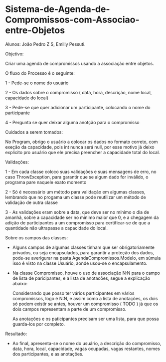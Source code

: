 # Sistema-de-Agenda-de-Compromissos-com-Associao-entre-Objetos
Alunos: João Pedro Z S, Emilly Pessuti.

Objetivo:

Criar uma agenda de compromissos usando a associação entre objetos.

O fluxo do Processo é o seguinte:

1 - Pede-se o nome do usuário

2 - Os dados sobre o compromisso ( data, hora, descrição, nome local, capacidade do local)

3 - Pede-se que quer adicionar um participante, colocando o nome do participante

4 - Pergunta se quer deixar alguma anotção para o compromisso

Cuidados a serem tomados:

No Program, obrigo o usuário a colocar os dados no formato correto, com exeção da capacidade, pois int nunca será null, por esse motivo já deixo explicito pro usuário que ele precisa preencher a capacidade total do local.

Validações:

1 - Em cada classe coloco suas validações e suas mensagens de erro, no caso ThrowException, para garantir que se algum dado for inválido, o programa pare naquele exato momento

2 - Só é necessário um método para validação em algumas classes, lembrando que no progama um classe pode reutilizar um método de validação de outra classe

3 - As validações eram sobre a data, que deve ser no mínimo o dia de amanhã, sobre a capacidade ser no minimo maior que 0, e a chegagem da adição de participantes a um compromisso para certificar-se de que a quantidade não ultrapasse a capacidade do local.

Sobre os campos das classes:

- Alguns campos de algumas classes tinham que ser obrigatoriamente privados, ou seja encapsulados, para garantir a proteção dos dados, pode-se averigurar na pasta AgendaCompromissos.Modelo, em súmula isso é visto na classe Usuário, aonde usou-se o encapsulamento.

- Na classe Compromisso, houve o uso de associação N:N para o campo de lista de paricipantes, e a lista de anotacões, segue a explicação abaixo:

  Considerando que posso ter vários participantes em vários compromissos, logo é N:N, e assim como a lista de anotações, os dois só podem existir se antes, houver um compromisso ( TODO ) já que os dois campos  representam a parte de um compromisso.

  As anotações e os paticipantes precisam ser uma lista, para que possa guarda-los por completo.

 Resultado:

 - Ao final, apresenta-se o nome do usuário, a descrição do compromisso, data, hora, local, capacidade, vagas ocupadas, vagas restantes, nomes dos participantes, e as anotações.

